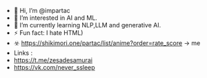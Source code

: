 - 👋 Hi, I’m @impartac
- 👀 I’m interested in AI and ML.
- 🌱 I’m currently learning NLP,LLM and generative AI.
- ⚡ Fun fact: I hate HTML)
- ☣️ https://shikimori.one/partac/list/anime?order=rate_score -> me
- Links :
- https://t.me/zesadesamurai
- https://vk.com/never_ssleep

<!---
impartac/impartac is a ✨ special ✨ repository because its `README.md` (this file) appears on your GitHub profile.
You can click the Preview link to take a look at your changes.
--->
